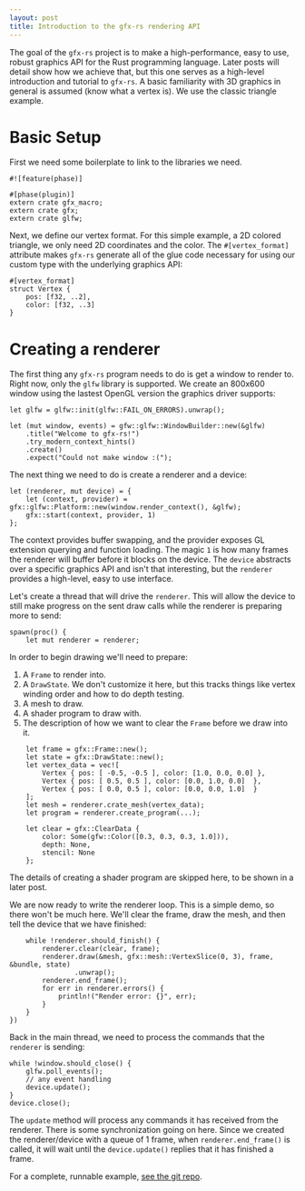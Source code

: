 ```yaml
---
layout: post
title: Introduction to the gfx-rs rendering API
---
```


The goal of the `gfx-rs` project is to make a high-performance, easy to use,
robust graphics API for the Rust programming language. Later posts will detail
show how we achieve that, but this one serves as a high-level introduction and
tutorial to `gfx-rs`. A basic familiarity with 3D graphics in general is
assumed (know what a vertex is). We use the classic triangle example.

# Basic Setup

First we need some boilerplate to link to the libraries we need.

```
#![feature(phase)]

#[phase(plugin)]
extern crate gfx_macro;
extern crate gfx;
extern crate glfw;
```

Next, we define our vertex format. For this simple example, a 2D colored
triangle, we only need 2D coordinates and the color. The `#[vertex_format]`
attribute makes `gfx-rs` generate all of the glue code necessary for using our
custom type with the underlying graphics API:

```
#[vertex_format]
struct Vertex {
    pos: [f32, ..2],
    color: [f32, ..3]
}
```

# Creating a renderer

The first thing any `gfx-rs` program needs to do is get a window to render to.
Right now, only the `glfw` library is supported. We create an 800x600 window
using the lastest OpenGL version the graphics driver supports:

```
let glfw = glfw::init(glfw::FAIL_ON_ERRORS).unwrap();

let (mut window, events) = gfw::glfw::WindowBuilder::new(&glfw)
    .title("Welcome to gfx-rs!")
    .try_modern_context_hints()
    .create()
    .expect("Could not make window :(");
```

The next thing we need to do is create a renderer and a device:

```
let (renderer, mut device) = {
    let (context, provider) = gfx::glfw::Platform::new(window.render_context(), &glfw);
    gfx::start(context, provider, 1)
};
```

The context provides buffer swapping, and the provider exposes GL extension
querying and function loading. The magic `1` is how many frames the renderer
will buffer before it blocks on the device. The `device` abstracts over a
specific graphics API and isn't that interesting, but the `renderer` provides
a high-level, easy to use interface.

Let's create a thread that will drive the `renderer`. This will allow the
device to still make progress on the sent draw calls while the renderer is
preparing more to send:

```
spawn(proc() {
    let mut renderer = renderer;
```

In order to begin drawing we'll need to prepare:

1. A `Frame` to render into.
2. A `DrawState`. We don't customize it here, but this tracks things like
   vertex winding order and how to do depth testing.
3. A mesh to draw.
4. A shader program to draw with.
5. The description of how we want to clear the `Frame` before we draw into it.

```
    let frame = gfx::Frame::new();
    let state = gfx::DrawState::new();
    let vertex_data = vec![
        Vertex { pos: [ -0.5, -0.5 ], color: [1.0, 0.0, 0.0] },
        Vertex { pos: [ 0.5, 0.5 ], color: [0.0, 1.0, 0.0]  },
        Vertex { pos: [ 0.0, 0.5 ], color: [0.0, 0.0, 1.0]  }
    ];
    let mesh = renderer.crate_mesh(vertex_data);
    let program = renderer.create_program(...);

    let clear = gfx::ClearData {
        color: Some(gfw::Color([0.3, 0.3, 0.3, 1.0])),
        depth: None,
        stencil: None
    };
```

The details of creating a shader program are skipped here, to be shown in a
later post.

We are now ready to write the renderer loop. This is a simple demo, so there
won't be much here. We'll clear the frame, draw the mesh, and then tell the
device that we have finished:

```
    while !renderer.should_finish() {
        renderer.clear(clear, frame);
        renderer.draw(&mesh, gfx::mesh::VertexSlice(0, 3), frame, &bundle, state)
                .unwrap();
        renderer.end_frame();
        for err in renderer.errors() {
            println!("Render error: {}", err);
        }
    }
})
```

Back in the main thread, we need to process the commands that the `renderer`
is sending:

```
while !window.should_close() {
    glfw.poll_events();
    // any event handling
    device.update();
}
device.close();
```

The `update` method will process any commands it has received from the
renderer. There is some synchronization going on here. Since we created the
renderer/device with a queue of 1 frame, when `renderer.end_frame()` is
called, it will wait until the `device.update()` replies that it has finished
a frame.

For a complete, runnable example, [see the git
repo](https://github.com/gfx-rs/gfx-rs/blob/master/src/examples/triangle/main.rs).

